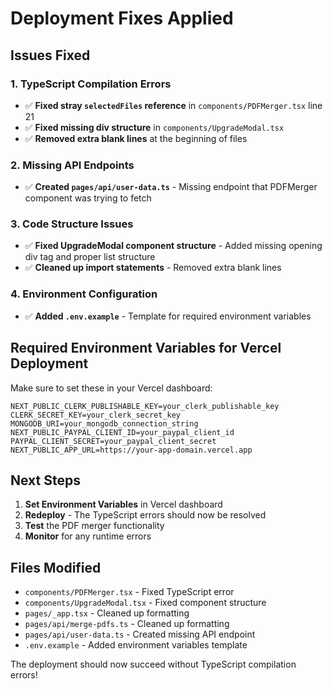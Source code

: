 # Deployment Fixes Applied

## Issues Fixed

### 1. TypeScript Compilation Errors
- ✅ **Fixed stray `selectedFiles` reference** in `components/PDFMerger.tsx` line 21
- ✅ **Fixed missing div structure** in `components/UpgradeModal.tsx`
- ✅ **Removed extra blank lines** at the beginning of files

### 2. Missing API Endpoints
- ✅ **Created `pages/api/user-data.ts`** - Missing endpoint that PDFMerger component was trying to fetch

### 3. Code Structure Issues
- ✅ **Fixed UpgradeModal component structure** - Added missing opening div tag and proper list structure
- ✅ **Cleaned up import statements** - Removed extra blank lines

### 4. Environment Configuration
- ✅ **Added `.env.example`** - Template for required environment variables

## Required Environment Variables for Vercel Deployment

Make sure to set these in your Vercel dashboard:

```
NEXT_PUBLIC_CLERK_PUBLISHABLE_KEY=your_clerk_publishable_key
CLERK_SECRET_KEY=your_clerk_secret_key
MONGODB_URI=your_mongodb_connection_string
NEXT_PUBLIC_PAYPAL_CLIENT_ID=your_paypal_client_id
PAYPAL_CLIENT_SECRET=your_paypal_client_secret
NEXT_PUBLIC_APP_URL=https://your-app-domain.vercel.app
```

## Next Steps

1. **Set Environment Variables** in Vercel dashboard
2. **Redeploy** - The TypeScript errors should now be resolved
3. **Test** the PDF merger functionality
4. **Monitor** for any runtime errors

## Files Modified

- `components/PDFMerger.tsx` - Fixed TypeScript error
- `components/UpgradeModal.tsx` - Fixed component structure
- `pages/_app.tsx` - Cleaned up formatting
- `pages/api/merge-pdfs.ts` - Cleaned up formatting
- `pages/api/user-data.ts` - Created missing API endpoint
- `.env.example` - Added environment variables template

The deployment should now succeed without TypeScript compilation errors!